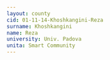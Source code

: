 ```yaml
---
layout: county 
cid: 01-11-14-Khoshkangini-Reza
surname: Khoshkangini
name: Reza
university: Univ. Padova
unita: Smart Community
---
```

